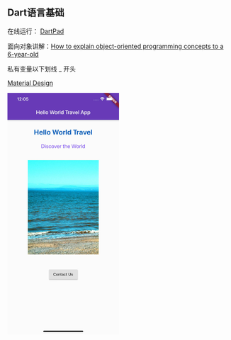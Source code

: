 ## Dart语言基础

在线运行： [DartPad](https://dartpad.dartlang.org/)

面向对象讲解：[How to explain object-oriented programming concepts to a 6-year-old](https://www.freecodecamp.org/news/object-oriented-programming-concepts-21bb035f7260/)


私有变量以下划线 _ 开头

[Material Design](https://material.io/)


<img src="./images/hello-world-travel.jpg" alt="Hello World Travel" width="50%" >
